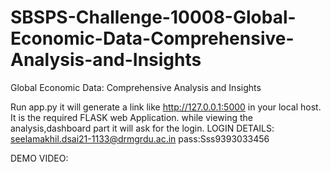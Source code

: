 # SBSPS-Challenge-10008-Global-Economic-Data-Comprehensive-Analysis-and-Insights
Global Economic Data: Comprehensive Analysis and Insights

Run app.py it will generate a link like http://127.0.0.1:5000 in your local host.
It is the required FLASK web Application.
while viewing the analysis,dashboard part it will ask for the login.
LOGIN DETAILS:
seelamakhil.dsai21-1133@drmgrdu.ac.in
pass:Sss9393033456

DEMO VIDEO: 
